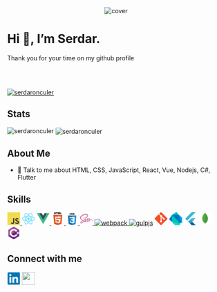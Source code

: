 <div align="center">
<img width="100%" height = "250px" src="https://cdn.wmaraci.com/nedir/arka-plan.png" alt="cover" />
</div>
<h1> Hi 👋, I’m Serdar. </h1>
<div size='20px'>Thank you for your time on my github profile
</div>

</br></br>

<p align="left"> <a href="https://github.com/ryo-ma/github-profile-trophy"><img src="https://github-profile-trophy.vercel.app/?username=serdaronculer" alt="serdaronculer" /></a> </p>

<h2> Stats </h2>
<p align="left">
</p>

<p><img align="left" src="https://github-readme-stats.vercel.app/api/top-langs?username=serdaronculer&show_icons=true&locale=en&layout=compact" alt="serdaronculer" /></p>

<p>&nbsp;<img align="center" src="https://github-readme-stats.vercel.app/api?username=serdaronculer&show_icons=true&locale=en" alt="serdaronculer" /></p>


<h2> About Me</h2>

- 💬 Talk to me about HTML, CSS, JavaScript, React, Vue, Nodejs, C#, Flutter

<h2> Skills </h2>

<a href="https://developer.mozilla.org/en-US/docs/Web/JavaScript" target="_blank"> 
<img src="https://raw.githubusercontent.com/devicons/devicon/master/icons/javascript/javascript-original.svg" alt="javascript" width="30" height="30"/> </a> 
<a href="https://reactjs.org/" target="_blank"><img src="https://raw.githubusercontent.com/devicons/devicon/master/icons/react/react-original.svg" alt="C#" width="30" height="30" /></a> 
<a href="https://vuejs.org/" target="_blank"> <img src="https://raw.githubusercontent.com/devicons/devicon/master/icons/vuejs/vuejs-original.svg" alt="html5" width="30" height="30"/> </a> 
<a href="https://www.w3.org/html/" target="_blank"> <img src="https://raw.githubusercontent.com/devicons/devicon/master/icons/html5/html5-original-wordmark.svg" alt="html5" width="30" height="30"/> </a> 
<a href="https://www.w3schools.com/css/" target="_blank"> <img src="https://raw.githubusercontent.com/devicons/devicon/master/icons/css3/css3-original-wordmark.svg" alt="css3" width="28" height="28"/> </a> 
<a href="https://sass-lang.com/" target="_blank"> <img src="https://raw.githubusercontent.com/devicons/devicon/master/icons/sass/sass-original.svg" alt="sass" width="30" height="30"/> </a> 
<a href="https://webpack.js.org/" target="_blank"> <img src="https://raw.githubusercontent.com/rahulbanerjee26/githubAboutMeGenerator/main/icons/webpack.svg" alt="webpack" width="30" height="30"/> </a>
<a href="https://gulpjs.com/" target="_blank"><img src="https://raw.githubusercontent.com/rahulbanerjee26/githubAboutMeGenerator/main/icons/gulp.svg" alt="gulpjs" width="30" height="30" /></a> 
<a href="https://git-scm.com/ " target="_blank"><img src="https://raw.githubusercontent.com/devicons/devicon/master/icons/git/git-original.svg" alt="git" width="30" height="30" /></a> 
<a href="https://dart.dev/" target="_blank"><img src="https://raw.githubusercontent.com/devicons/devicon/master/icons/dart/dart-original.svg" alt="dart" width="30" height="30" /></a> 
<a href="https://flutter.dev/" target="_blank"><img src="https://raw.githubusercontent.com/devicons/devicon/master/icons/flutter/flutter-original.svg" alt="flutter" width="30" height="30" /></a> 
<a href="https://www.mongodb.com/" target="_blank"><img src="https://raw.githubusercontent.com/devicons/devicon/master/icons/mongodb/mongodb-original.svg" alt="MongoDB" width="30" height="30" /></a>
<a href="https://docs.microsoft.com/dotnet/csharp/" target="_blank"><img src="https://raw.githubusercontent.com/devicons/devicon/master/icons/csharp/csharp-original.svg" alt="C#" width="30" height="30" /></a> 


<h2> Connect with me </h2>

<a href = 'https://www.linkedin.com/in/serdaronculer/'> <img width = '30' height="30" src="https://raw.githubusercontent.com/devicons/devicon/master/icons/linkedin/linkedin-original.svg"/></a>
<a href = 'https://medium.com/@ionculer'><img width="30" height="30" src="https://cdn.mos.cms.futurecdn.net/uazw6gFQuEC29mxMM55Tpb.jpg"/></a>



